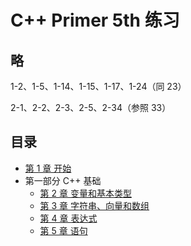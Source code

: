 # C++ Primer 5th 练习

## 略
1-2、1-5、1-14、1-15、1-17、1-24（同 23）

2-1、2-2、2-3、2-5、2-34（参照 33）

## 目录

- [第 1 章 开始](01-start/README.md)
- 第一部分 C++ 基础
    - [第 2 章 变量和基本类型](02-Variables-and-Basic-Types/README.md)
    - [第 3 章 字符串、向量和数组](03-Strings-Vectors-Arrays/README.md)
    - [第 4 章 表达式](04-Expressions/README.md)
    - [第 5 章 语句](05-Statements/README.md)
